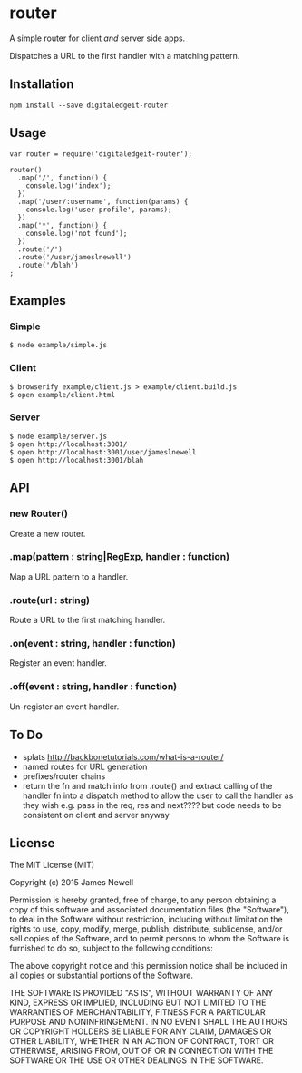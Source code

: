 # router

A simple router for client *and* server side apps. 

Dispatches a URL to the first handler with a matching pattern.

## Installation

    npm install --save digitaledgeit-router

## Usage

    var router = require('digitaledgeit-router');
    
    router()
      .map('/', function() {
        console.log('index');
      })
      .map('/user/:username', function(params) {
        console.log('user profile', params);
      })
      .map('*', function() {
        console.log('not found');
      })
      .route('/')
      .route('/user/jameslnewell')
      .route('/blah')
    ;
   
## Examples

### Simple

    $ node example/simple.js

### Client

    $ browserify example/client.js > example/client.build.js
    $ open example/client.html
    
### Server

    $ node example/server.js
    $ open http://localhost:3001/
    $ open http://localhost:3001/user/jameslnewell
    $ open http://localhost:3001/blah
     
## API

### new Router()

Create a new router.

### .map(pattern : string|RegExp, handler : function)

Map a URL pattern to a handler.

### .route(url : string)

Route a URL to the first matching handler.

### .on(event : string, handler : function)

Register an event handler.

### .off(event : string, handler : function)

Un-register an event handler.

## To Do

- splats http://backbonetutorials.com/what-is-a-router/
- named routes for URL generation
- prefixes/router chains
- return the fn and match info from .route() and extract calling of the handler fn into a dispatch method to allow the user to call the handler as they wish e.g. pass in the req, res and next???? but code needs to be consistent on client and server anyway

## License

The MIT License (MIT)

Copyright (c) 2015 James Newell

Permission is hereby granted, free of charge, to any person obtaining a copy of this software and associated documentation files (the "Software"), to deal in the Software without restriction, including without limitation the rights to use, copy, modify, merge, publish, distribute, sublicense, and/or sell copies of the Software, and to permit persons to whom the Software is furnished to do so, subject to the following conditions:

The above copyright notice and this permission notice shall be included in all copies or substantial portions of the Software.

THE SOFTWARE IS PROVIDED "AS IS", WITHOUT WARRANTY OF ANY KIND, EXPRESS OR IMPLIED, INCLUDING BUT NOT LIMITED TO THE WARRANTIES OF MERCHANTABILITY, FITNESS FOR A PARTICULAR PURPOSE AND NONINFRINGEMENT. IN NO EVENT SHALL THE AUTHORS OR COPYRIGHT HOLDERS BE LIABLE FOR ANY CLAIM, DAMAGES OR OTHER LIABILITY, WHETHER IN AN ACTION OF CONTRACT, TORT OR OTHERWISE, ARISING FROM, OUT OF OR IN CONNECTION WITH THE SOFTWARE OR THE USE OR OTHER DEALINGS IN THE SOFTWARE.